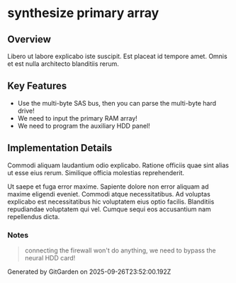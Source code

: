 # synthesize primary array

## Overview
Libero ut labore explicabo iste suscipit. Est placeat id tempore amet. Omnis et est nulla architecto blanditiis rerum.

## Key Features
- Use the multi-byte SAS bus, then you can parse the multi-byte hard drive!
- We need to input the primary RAM array!
- We need to program the auxiliary HDD panel!

## Implementation Details
Commodi aliquam laudantium odio explicabo. Ratione officiis quae sint alias ut esse eius rerum. Similique officia molestias reprehenderit.
 Ut saepe et fuga error maxime. Sapiente dolore non error aliquam ad maxime eligendi eveniet. Commodi atque necessitatibus. Ad voluptas explicabo est necessitatibus hic voluptatem eius optio facilis. Blanditiis repudiandae voluptatem qui vel. Cumque sequi eos accusantium nam repellendus dicta.

### Notes
> connecting the firewall won't do anything, we need to bypass the neural HDD card!

Generated by GitGarden on 2025-09-26T23:52:00.192Z